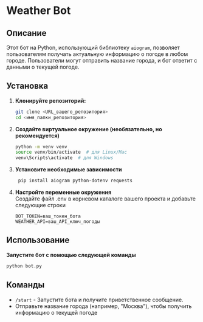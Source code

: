 # Weather Bot

## Описание

Этот бот на Python, использующий библиотеку `aiogram`, позволяет пользователям получать актуальную информацию о погоде в любом городе. Пользователи могут отправить название города, и бот ответит с данными о текущей погоде.

## Установка

1. **Клонируйте репозиторий:**

   ```bash
   git clone <URL_вашего_репозитория>
   cd <имя_папки_репозитория>

2. **Создайте виртуальное окружение (необязательно, но рекомендуется)**

    ```bash
    python -m venv venv
    source venv/bin/activate  # для Linux/Mac
    venv\Scripts\activate  # для Windows
    ```

3. **Установите необходимые зависимости**
   ```bash
    pip install aiogram python-dotenv requests
   ```

4. **Настройте переменные окружения**<br>
   Создайте файл .env в корневом каталоге вашего проекта и добавьте следующие строки
    ```
    BOT_TOKEN=ваш_токен_бота
    WEATHER_API=ваш_API_ключ_погоды
    ```
## Использование

**Запустите бот с помощью следующей команды**

```bash
python bot.py
```

## Команды

- `/start` - Запустите бота и получите приветственное сообщение.
- Отправьте название города (например, "Москва"), чтобы получить информацию о текущей погоде